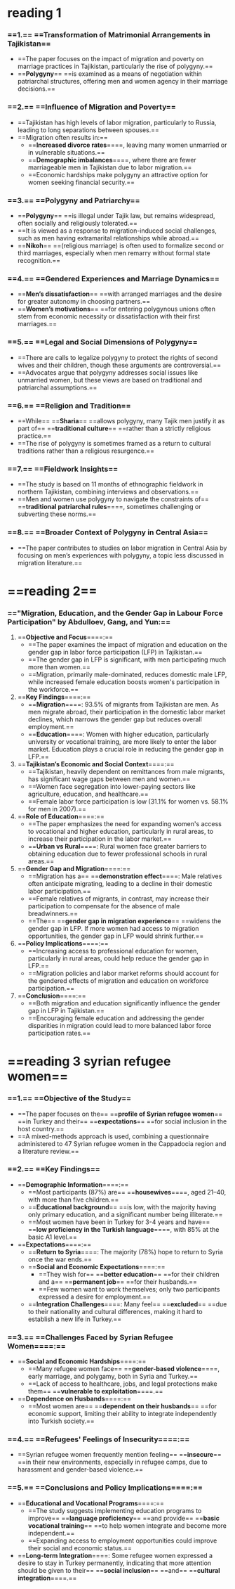 # reading 1

### ==1.== ==**Transformation of Matrimonial Arrangements in Tajikistan**==

- ==The paper focuses on the impact of migration and poverty on marriage practices in Tajikistan, particularly the rise of polygyny.==
- ==**Polygyny**== ==is examined as a means of negotiation within patriarchal structures, offering men and women agency in their marriage decisions.==

### ==2.== ==**Influence of Migration and Poverty**==

- ==Tajikistan has high levels of labor migration, particularly to Russia, leading to long separations between spouses.==
- ==Migration often results in:==
    - ==**Increased divorce rates**====, leaving many women unmarried or in vulnerable situations.==
    - ==**Demographic imbalances**====, where there are fewer marriageable men in Tajikistan due to labor migration.==
    - ==Economic hardships make polygyny an attractive option for women seeking financial security.==

### ==3.== ==**Polygyny and Patriarchy**==

- ==**Polygyny**== ==is illegal under Tajik law, but remains widespread, often socially and religiously tolerated.==
- ==It is viewed as a response to migration-induced social challenges, such as men having extramarital relationships while abroad.==
- ==**Nikoh**== ==(religious marriage) is often used to formalize second or third marriages, especially when men remarry without formal state recognition.==

### ==4.== ==**Gendered Experiences and Marriage Dynamics**==

- ==**Men’s dissatisfaction**== ==with arranged marriages and the desire for greater autonomy in choosing partners.==
- ==**Women’s motivations**== ==for entering polygynous unions often stem from economic necessity or dissatisfaction with their first marriages.==

### ==5.== ==**Legal and Social Dimensions of Polygyny**==

- ==There are calls to legalize polygyny to protect the rights of second wives and their children, though these arguments are controversial.==
- ==Advocates argue that polygyny addresses social issues like unmarried women, but these views are based on traditional and patriarchal assumptions.==

### ==6.== ==**Religion and Tradition**==

- ==While== ==**Sharia**== ==allows polygyny, many Tajik men justify it as part of== ==**traditional culture**== ==rather than a strictly religious practice.==
- ==The rise of polygyny is sometimes framed as a return to cultural traditions rather than a religious resurgence.==

### ==7.== ==**Fieldwork Insights**==

- ==The study is based on 11 months of ethnographic fieldwork in northern Tajikistan, combining interviews and observations.==
- ==Men and women use polygyny to navigate the constraints of== ==**traditional patriarchal rules**====, sometimes challenging or subverting these norms.==

### ==8.== ==**Broader Context of Polygyny in Central Asia**==

- ==The paper contributes to studies on labor migration in Central Asia by focusing on men’s experiences with polygyny, a topic less discussed in migration literature.==

  

  

# ==reading 2==

### =="Migration, Education, and the Gender Gap in Labour Force Participation" by Abdulloev, Gang, and Yun:==

1. ==**Objective and Focus**====:==
    - ==The paper examines the impact of migration and education on the gender gap in labor force participation (LFP) in Tajikistan.==
    - ==The gender gap in LFP is significant, with men participating much more than women.==
    - ==Migration, primarily male-dominated, reduces domestic male LFP, while increased female education boosts women's participation in the workforce.==
2. ==**Key Findings**====:==
    - ==**Migration**====: 93.5% of migrants from Tajikistan are men. As men migrate abroad, their participation in the domestic labor market declines, which narrows the gender gap but reduces overall employment.==
    - ==**Education**====: Women with higher education, particularly university or vocational training, are more likely to enter the labor market. Education plays a crucial role in reducing the gender gap in LFP.==
3. ==**Tajikistan’s Economic and Social Context**====:==
    - ==Tajikistan, heavily dependent on remittances from male migrants, has significant wage gaps between men and women.==
    - ==Women face segregation into lower-paying sectors like agriculture, education, and healthcare.==
    - ==Female labor force participation is low (31.1% for women vs. 58.1% for men in 2007).==
4. ==**Role of Education**====:==
    - ==The paper emphasizes the need for expanding women's access to vocational and higher education, particularly in rural areas, to increase their participation in the labor market.==
    - ==**Urban vs Rural**====: Rural women face greater barriers to obtaining education due to fewer professional schools in rural areas.==
5. ==**Gender Gap and Migration**====:==
    - ==Migration has a== ==**demonstration effect**====: Male relatives often anticipate migrating, leading to a decline in their domestic labor participation.==
    - ==Female relatives of migrants, in contrast, may increase their participation to compensate for the absence of male breadwinners.==
    - ==The== ==**gender gap in migration experience**== ==widens the gender gap in LFP. If more women had access to migration opportunities, the gender gap in LFP would shrink further.==
6. ==**Policy Implications**====:==
    - ==Increasing access to professional education for women, particularly in rural areas, could help reduce the gender gap in LFP.==
    - ==Migration policies and labor market reforms should account for the gendered effects of migration and education on workforce participation.==
7. ==**Conclusion**====:==
    - ==Both migration and education significantly influence the gender gap in LFP in Tajikistan.==
    - ==Encouraging female education and addressing the gender disparities in migration could lead to more balanced labor force participation rates.==

  

# ==reading 3 syrian refugee women==

### ==1.== ==**Objective of the Study**==

- ==The paper focuses on the== ==**profile of Syrian refugee women**== ==in Turkey and their== ==**expectations**== ==for social inclusion in the host country.==
- ==A mixed-methods approach is used, combining a questionnaire administered to 47 Syrian refugee women in the Cappadocia region and a literature review.==

### ==2.== ==**Key Findings**==

- ==**Demographic Information**====:==
    - ==Most participants (87%) are== ==**housewives**====, aged 21–40, with more than five children.==
    - ==**Educational background**== ==is low, with the majority having only primary education, and a significant number being illiterate.==
    - ==Most women have been in Turkey for 3-4 years and have== ==**low proficiency in the Turkish language**====, with 85% at the basic A1 level.==
- ==**Expectations**====:==
    - ==**Return to Syria**====: The majority (78%) hope to return to Syria once the war ends.==
    - ==**Social and Economic Expectations**====:==
        - ==They wish for== ==**better education**== ==for their children and a== ==**permanent job**== ==for their husbands.==
        - ==Few women want to work themselves; only two participants expressed a desire for employment.==
    - ==**Integration Challenges**====: Many feel== ==**excluded**== ==due to their nationality and cultural differences, making it hard to establish a new life in Turkey.==

### ==3.== ==**Challenges Faced by Syrian Refugee Women**====:==

- ==**Social and Economic Hardships**====:==
    - ==Many refugee women face== ==**gender-based violence**====, early marriage, and polygamy, both in Syria and Turkey.==
    - ==Lack of access to healthcare, jobs, and legal protections make them== ==**vulnerable to exploitation**====.==
- ==**Dependence on Husbands**====:==
    - ==Most women are== ==**dependent on their husbands**== ==for economic support, limiting their ability to integrate independently into Turkish society.==

### ==4.== ==**Refugees' Feelings of Insecurity**====:==

- ==Syrian refugee women frequently mention feeling== ==**insecure**== ==in their new environments, especially in refugee camps, due to harassment and gender-based violence.==

### ==5.== ==**Conclusions and Policy Implications**====:==

- ==**Educational and Vocational Programs**====:==
    - ==The study suggests implementing education programs to improve== ==**language proficiency**== ==and provide== ==**basic vocational training**== ==to help women integrate and become more independent.==
    - ==Expanding access to employment opportunities could improve their social and economic status.==
- ==**Long-term Integration**====: Some refugee women expressed a desire to stay in Turkey permanently, indicating that more attention should be given to their== ==**social inclusion**== ==and== ==**cultural integration**====.==
